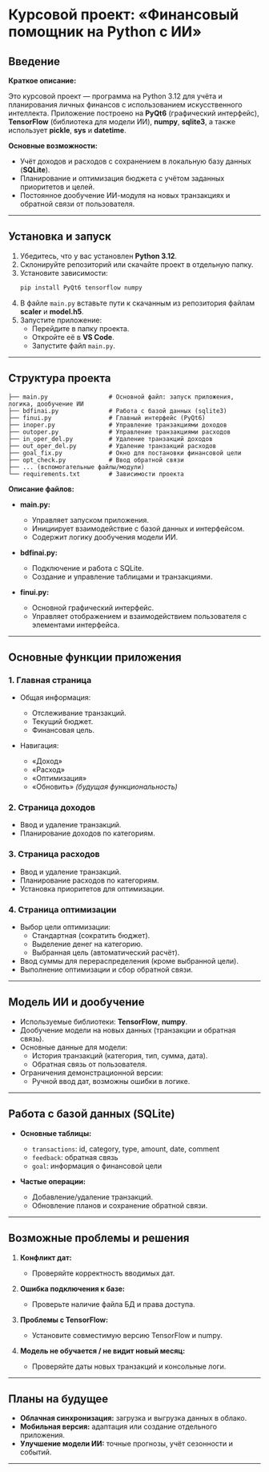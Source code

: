 # Курсовой проект: «Финансовый помощник на Python c ИИ»

## Введение

**Краткое описание:**

Это курсовой проект — программа на Python 3.12 для учёта и планирования личных финансов с использованием искусственного интеллекта. Приложение построено на **PyQt6** (графический интерфейс), **TensorFlow** (библиотека для модели ИИ), **numpy**, **sqlite3**, а также использует **pickle**, **sys** и **datetime**.

**Основные возможности:**

- Учёт доходов и расходов с сохранением в локальную базу данных (**SQLite**).
- Планирование и оптимизация бюджета с учётом заданных приоритетов и целей.
- Постоянное дообучение ИИ-модуля на новых транзакциях и обратной связи от пользователя.

---

## Установка и запуск

1. Убедитесь, что у вас установлен **Python 3.12**.
2. Склонируйте репозиторий или скачайте проект в отдельную папку.
3. Установите зависимости:
   ```bash
   pip install PyQt6 tensorflow numpy
   ```
4. В файле `main.py` вставьте пути к скачанным из репозитория файлам **scaler** и **model.h5**.
5. Запустите приложение:
   - Перейдите в папку проекта.
   - Откройте её в **VS Code**.
   - Запустите файл `main.py`.

---

## Структура проекта

```plaintext
├── main.py                 # Основной файл: запуск приложения, логика, дообучение ИИ
├── bdfinai.py              # Работа с базой данных (sqlite3)
├── finui.py                # Главный интерфейс (PyQt6)
├── inoper.py               # Управление транзакциями доходов
├── outoper.py              # Управление транзакциями расходов
├── in_oper_del.py          # Удаление транзакций доходов
├── out_oper_del.py         # Удаление транзакций расходов
├── goal_fix.py             # Окно для постановки финансовой цели
├── opt_check.py            # Ввод обратной связи
├── ... (вспомогательные файлы/модули)
└── requirements.txt        # Зависимости проекта
```

**Описание файлов:**

- **main.py:**

  - Управляет запуском приложения.
  - Инициирует взаимодействие с базой данных и интерфейсом.
  - Содержит логику дообучения модели ИИ.

- **bdfinai.py:**

  - Подключение и работа с SQLite.
  - Создание и управление таблицами и транзакциями.

- **finui.py:**

  - Основной графический интерфейс.
  - Управляет отображением и взаимодействием пользователя с элементами интерфейса.

---

## Основные функции приложения

### 1. Главная страница

- Общая информация:

  - Отслеживание транзакций.
  - Текущий бюджет.
  - Финансовая цель.

- Навигация:

  - «Доход»
  - «Расход»
  - «Оптимизация»
  - «Обновить» *(будущая функциональность)*

### 2. Страница доходов

- Ввод и удаление транзакций.
- Планирование доходов по категориям.

### 3. Страница расходов

- Ввод и удаление транзакций.
- Планирование расходов по категориям.
- Установка приоритетов для оптимизации.

### 4. Страница оптимизации

- Выбор цели оптимизации:
  - Стандартная (сократить бюджет).
  - Выделение денег на категорию.
  - Выбранная цель (автоматический расчёт).
- Ввод суммы для перераспределения (кроме выбранной цели).
- Выполнение оптимизации и сбор обратной связи.

---

## Модель ИИ и дообучение

- Используемые библиотеки: **TensorFlow**, **numpy**.
- Дообучение модели на новых данных (транзакции и обратная связь).
- Основные данные для модели:
  - История транзакций (категория, тип, сумма, дата).
  - Обратная связь от пользователя.
- Ограничения демонстрационной версии:
  - Ручной ввод дат, возможны ошибки в логике.

---

## Работа с базой данных (SQLite)

- **Основные таблицы:**

  - `transactions`: id, category, type, amount, date, comment
  - `feedback`: обратная связь
  - `goal`: информация о финансовой цели

- **Частые операции:**

  - Добавление/удаление транзакций.
  - Обновление планов и сохранение обратной связи.

---

## Возможные проблемы и решения

1. **Конфликт дат:**

   - Проверяйте корректность вводимых дат.

2. **Ошибка подключения к базе:**

   - Проверьте наличие файла БД и права доступа.

3. **Проблемы с TensorFlow:**

   - Установите совместимую версию TensorFlow и numpy.

4. **Модель не обучается / не видит новый месяц:**

   - Проверяйте даты новых транзакций и консольные логи.

---

## Планы на будущее

- **Облачная синхронизация:** загрузка и выгрузка данных в облако.
- **Мобильная версия:** адаптация или создание отдельного приложения.
- **Улучшение модели ИИ:** точные прогнозы, учёт сезонности и событий.

---
